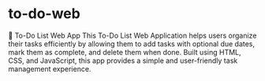 # to-do-web
📝 To-Do List Web App This To-Do List Web Application helps users organize their tasks efficiently by allowing them to add tasks with optional due dates, mark them as complete, and delete them when done. Built using HTML, CSS, and JavaScript, this app provides a simple and user-friendly task management experience.

